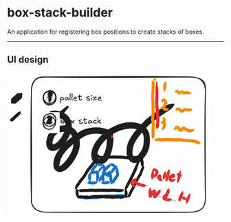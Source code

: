 # box-stack-builder

An application for registering box positions to create stacks of boxes.

---

## UI design

![ui-prototype](Documents/ui-prototype.excalidraw.png)